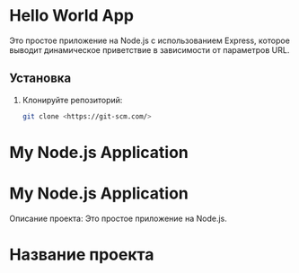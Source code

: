 # Hello World App

Это простое приложение на Node.js с использованием Express, которое выводит динамическое приветствие в зависимости от параметров URL.

## Установка

1. Клонируйте репозиторий:
   ```bash
   git clone <https://git-scm.com/>
# My Node.js Application
# My Node.js Application
Описание проекта: Это простое приложение на Node.js.
# Название проекта
